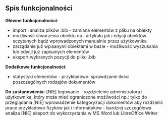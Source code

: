 ## Spis funkcjonalności


**Główne funkcjonalności**:
- import i analiza plików .bib - zamiana elementów z pliku na obiekty 
- możliwość stworzenia obiektu np.: artykułu jak i edycji obiektów sczytanych bądź wprowadzonych manualnie przez użytkownika
- zarządanie już wpisanymi obiektami w bazie - możliwość wyszukania lub edycji już zapisanych elementów
- eksport wybranych pozycji do pliku .bib


**Dodatkowe funkcjonalności:**
- statystyki elementów - przykładowo: sprawdzanie ilości poszczególnych rodzajów dokumentów


**Do zastanowienia:**
[NIE] logowanie - rozdzielenie administratora i użytkownika, który może mieć ograniczone możliwości np.: tylko do przeglądania
[NIE] wprowadzenie kategoryzacji dokumentów aby rozdzielić prace przykładowo fizyków jak i informatyków - bardziej szczegółowa analiza
[NIE] eksport do wykorzystania w MS Word lub LibreOffice Writer
